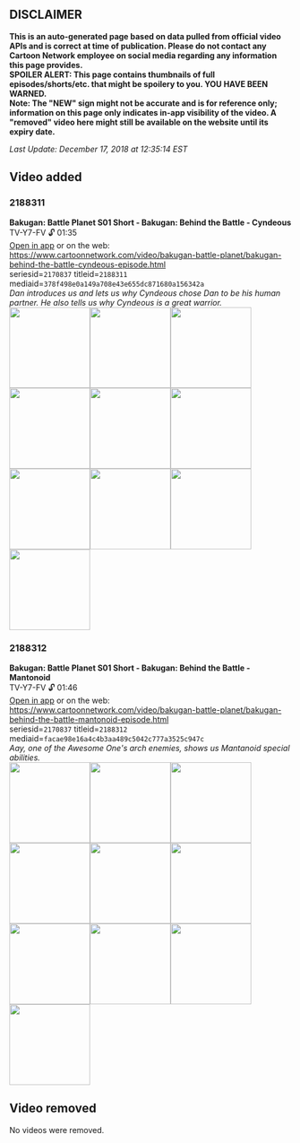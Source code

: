 ## DISCLAIMER
**This is an auto-generated page based on data pulled from official video APIs and is correct at time of publication. Please do not contact any Cartoon Network employee on social media regarding any information this page provides.**  
**SPOILER ALERT: This page contains thumbnails of full episodes/shorts/etc. that might be spoilery to you. YOU HAVE BEEN WARNED.**  
**Note: The "NEW" sign might not be accurate and is for reference only; information on this page only indicates in-app visibility of the video. A "removed" video here might still be available on the website until its expiry date.**  

_Last Update: December 17, 2018 at 12:35:14 EST_
## Video added
### 2188311
**Bakugan: Battle Planet S01 Short - Bakugan: Behind the Battle - Cyndeous**  
TV-Y7-FV 🔓 01:35  
[Open in app](https://tinyurl.com/y7sgayw3) or on the web: https://www.cartoonnetwork.com/video/bakugan-battle-planet/bakugan-behind-the-battle-cyndeous-episode.html  
seriesid=`2170837` titleid=`2188311` mediaid=`378f498e0a149a708e43e655dc871680a156342a`  
_Dan introduces us and lets us why Cyndeous chose Dan to be his human partner. He also tells us why Cyndeous is a great warrior._  
<a href="https://i.cartoonnetwork.com/orchestrator/2188311_001_1280x720.jpg"><img src="https://i.cartoonnetwork.com/orchestrator/2188311_001_640x360.jpg" height="144px" /></a><a href="https://i.cartoonnetwork.com/orchestrator/2188311_002_1280x720.jpg"><img src="https://i.cartoonnetwork.com/orchestrator/2188311_002_640x360.jpg" height="144px" /></a><a href="https://i.cartoonnetwork.com/orchestrator/2188311_003_1280x720.jpg"><img src="https://i.cartoonnetwork.com/orchestrator/2188311_003_640x360.jpg" height="144px" /></a><a href="https://i.cartoonnetwork.com/orchestrator/2188311_004_1280x720.jpg"><img src="https://i.cartoonnetwork.com/orchestrator/2188311_004_640x360.jpg" height="144px" /></a><a href="https://i.cartoonnetwork.com/orchestrator/2188311_005_1280x720.jpg"><img src="https://i.cartoonnetwork.com/orchestrator/2188311_005_640x360.jpg" height="144px" /></a><a href="https://i.cartoonnetwork.com/orchestrator/2188311_006_1280x720.jpg"><img src="https://i.cartoonnetwork.com/orchestrator/2188311_006_640x360.jpg" height="144px" /></a><a href="https://i.cartoonnetwork.com/orchestrator/2188311_007_1280x720.jpg"><img src="https://i.cartoonnetwork.com/orchestrator/2188311_007_640x360.jpg" height="144px" /></a><a href="https://i.cartoonnetwork.com/orchestrator/2188311_008_1280x720.jpg"><img src="https://i.cartoonnetwork.com/orchestrator/2188311_008_640x360.jpg" height="144px" /></a><a href="https://i.cartoonnetwork.com/orchestrator/2188311_009_1280x720.jpg"><img src="https://i.cartoonnetwork.com/orchestrator/2188311_009_640x360.jpg" height="144px" /></a><a href="https://i.cartoonnetwork.com/orchestrator/2188311_010_1280x720.jpg"><img src="https://i.cartoonnetwork.com/orchestrator/2188311_010_640x360.jpg" height="144px" /></a>
### 2188312
**Bakugan: Battle Planet S01 Short - Bakugan: Behind the Battle - Mantonoid**  
TV-Y7-FV 🔓 01:46  
[Open in app](https://tinyurl.com/y9a656sy) or on the web: https://www.cartoonnetwork.com/video/bakugan-battle-planet/bakugan-behind-the-battle-mantonoid-episode.html  
seriesid=`2170837` titleid=`2188312` mediaid=`facae98e16a4c4b3aa489c5042c777a3525c947c`  
_Aay, one of the Awesome One's arch enemies, shows us Mantanoid special abilities._  
<a href="https://i.cartoonnetwork.com/orchestrator/2188312_001_1280x720.jpg"><img src="https://i.cartoonnetwork.com/orchestrator/2188312_001_640x360.jpg" height="144px" /></a><a href="https://i.cartoonnetwork.com/orchestrator/2188312_002_1280x720.jpg"><img src="https://i.cartoonnetwork.com/orchestrator/2188312_002_640x360.jpg" height="144px" /></a><a href="https://i.cartoonnetwork.com/orchestrator/2188312_003_1280x720.jpg"><img src="https://i.cartoonnetwork.com/orchestrator/2188312_003_640x360.jpg" height="144px" /></a><a href="https://i.cartoonnetwork.com/orchestrator/2188312_004_1280x720.jpg"><img src="https://i.cartoonnetwork.com/orchestrator/2188312_004_640x360.jpg" height="144px" /></a><a href="https://i.cartoonnetwork.com/orchestrator/2188312_005_1280x720.jpg"><img src="https://i.cartoonnetwork.com/orchestrator/2188312_005_640x360.jpg" height="144px" /></a><a href="https://i.cartoonnetwork.com/orchestrator/2188312_006_1280x720.jpg"><img src="https://i.cartoonnetwork.com/orchestrator/2188312_006_640x360.jpg" height="144px" /></a><a href="https://i.cartoonnetwork.com/orchestrator/2188312_007_1280x720.jpg"><img src="https://i.cartoonnetwork.com/orchestrator/2188312_007_640x360.jpg" height="144px" /></a><a href="https://i.cartoonnetwork.com/orchestrator/2188312_008_1280x720.jpg"><img src="https://i.cartoonnetwork.com/orchestrator/2188312_008_640x360.jpg" height="144px" /></a><a href="https://i.cartoonnetwork.com/orchestrator/2188312_009_1280x720.jpg"><img src="https://i.cartoonnetwork.com/orchestrator/2188312_009_640x360.jpg" height="144px" /></a><a href="https://i.cartoonnetwork.com/orchestrator/2188312_010_1280x720.jpg"><img src="https://i.cartoonnetwork.com/orchestrator/2188312_010_640x360.jpg" height="144px" /></a>
## Video removed
No videos were removed.
